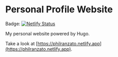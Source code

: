 # Personal Profile Website

Badge: [![Netlify Status](https://api.netlify.com/api/v1/badges/7b9c19d0-cfe5-4ec0-ab2c-05112a316a0b/deploy-status)](https://app.netlify.com/sites/philranzato/deploys)

My personal website powered by Hugo.

Take a look at [https://philranzato.netlify.app](https://philranzato.netlify.app).
